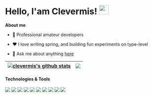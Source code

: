 

<!--
**Clevermis/Clevermis** is a ✨ _special_ ✨ repository because its `README.md` (this file) appears on your GitHub profile.

Here are some ideas to get you started:

- 🔭 I’m currently working on ...
- 🌱 I’m currently learning ...
- 👯 I’m looking to collaborate on ...
- 🤔 I’m looking for help with ...
- 💬 Ask me about ...
- 📫 How to reach me: ...
- 😄 Pronouns: ...
- ⚡ Fun fact: ...
-->

# Hello, I'am Clevermis! <img src="https://raw.githubusercontent.com/MartinHeinz/MartinHeinz/master/wave.gif" width="30px">

**About me**

- 💼 Professional amateur developers


- ❤️ I love writing spring, and building fun experiments on type-level

- 💬 Ask me about anything [here](https://github.com/clevermis/clevermis/issues)

| <a href="https://github.com/anuraghazra/github-readme-stats"><img align="center" src="https://github-readme-stats.vercel.app/api?username=clevermis&show_icons=true&include_all_commits=true&theme=buefy&hide_border=true" alt="clevermis's github stats" /></a> | <a href="https://github.com/clevermis/github-readme-stats"><img align="center" src="https://github-readme-stats.vercel.app/api/top-langs/?username=clevermis&layout=compact&theme=buefy&hide_border=true" /></a> |
| ------------- | ------------- |


#### Technologies & Tools
![](https://img.shields.io/badge/OS-Linux-informational?style=flat&logo=linux&logoColor=white&color=2bbc8a)
![](https://img.shields.io/badge/Editor-IntelliJ_IDEA-informational?style=flat&logo=intellij-idea&logoColor=white&color=2bbc8a)
![](https://img.shields.io/badge/Code-Python-informational?style=flat&logo=python&logoColor=white&color=2bbc8a)
![](https://img.shields.io/badge/Code-JavaScript-informational?style=flat&logo=javascript&logoColor=white&color=2bbc8a)
![](https://img.shields.io/badge/Code-java-informational?style=flat&logo=go&logoColor=white&color=2bbc8a)
![](https://img.shields.io/badge/Code-Make-informational?style=flat&logo=cmake&logoColor=white&color=2bbc8a)
![](https://img.shields.io/badge/Code-Vue-informational?style=flat&logo=vue.js&logoColor=white&color=2bbc8a)
![](https://img.shields.io/badge/Shell-Bash-informational?style=flat&logo=gnu-bash&logoColor=white&color=2bbc8a)
![](https://img.shields.io/badge/Tools-PostgreSQL-informational?style=flat&logo=postgresql&logoColor=white&color=2bbc8a)
![](https://img.shields.io/badge/Tools-Docker-informational?style=flat&logo=docker&logoColor=white&color=2bbc8a)
